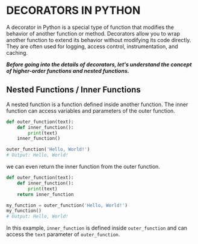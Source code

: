 # DECORATORS IN PYTHON

A decorator in Python is a special type of function that modifies the behavior of another function or method. Decorators allow you to wrap another function to extend its behavior without modifying its code directly. They are often used for logging, access control, instrumentation, and caching.

**_Before going into the details of decorators, let's understand the concept of higher-order functions and nested functions._**

## Nested Functions / Inner Functions

A nested function is a function defined inside another function. The inner function can access variables and parameters of the outer function.

```python
def outer_function(text):
    def inner_function():
        print(text)
    inner_function()

outer_function('Hello, World!')
# Output: Hello, World!
```

we can even return the inner function from the outer function.

```python
def outer_function(text):
    def inner_function():
        print(text)
    return inner_function

my_function = outer_function('Hello, World!')
my_function()
# Output: Hello, World!
```

In this example, `inner_function` is defined inside `outer_function` and can access the `text` parameter of `outer_function`.
